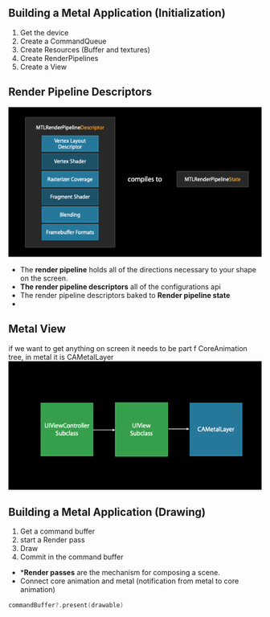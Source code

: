 ## Building a Metal Application (Initialization)
1) Get the device
2) Create a CommandQueue
3) Create Resources (Buffer and textures)
4) Create RenderPipelines
5) Create a View

## Render Pipeline Descriptors
![](attachments/render-pipeline.png)
* The **render pipeline** holds all of the directions necessary to your shape on the screen.
* **The render pipeline descriptors** all of the configurations api
* The render pipeline descriptors baked to **Render pipeline state**
* 

## Metal View
if we want to get anything on screen it needs to be part f CoreAnimation tree, in metal it is CAMetalLayer
![](attachments/metal-view.png)

## Building a Metal Application (Drawing)

1) Get a command buffer
2) start a Render pass
3) Draw
4) Commit in the command buffer

* ***Render passes** are the mechanism for composing a scene.
* Connect core animation and metal (notification from metal to core animation)
```Swift
commandBuffer?.present(drawable)
```